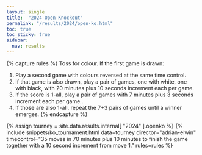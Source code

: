 ```yaml
---
layout: single
title:  "2024 Open Knockout"
permalink: "/results/2024/open-ko.html"
toc: true
toc_sticky: true
sidebar:
  nav: results
---
```


{% capture rules %}
Toss for colour. If the first game is drawn:

1. Play a second game with colours reversed at the same time control.
2. If that game is also drawn, play a pair of games, one with white, one with black, with 20 minutes plus 10 seconds increment each per game.
3. If the score is 1-all, play a pair of games with 7 minutes plus 3 seconds increment each per game..
4. If those are also 1-all. repeat the 7+3 pairs of games until a winner emerges.
{% endcapture %}

{% assign tourney = site.data.results.internal[ "2024" ].openko %}
{% include snippets/ko_tournament.html data=tourney director="adrian-elwin" timecontrol="35 moves in 70 minutes plus 10 minutes to finish the game together with a 10 second increment from move 1." rules=rules %}